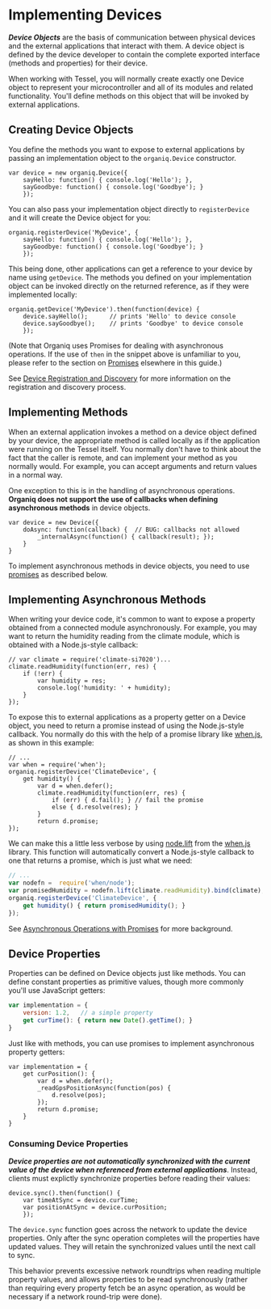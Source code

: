 # Implementing Devices

***Device Objects*** are the basis of communication between physical devices and the external applications that interact with them. A device object is defined by the device developer to contain the complete exported interface (methods and properties) for their device.

When working with Tessel, you will normally create exactly one Device object to represent your microcontroller and all of its modules and related functionality. You'll define methods on this object that will be invoked by external applications.

## Creating Device Objects

You define the methods you want to expose to external applications by passing an implementation object to the `organiq.Device` constructor.

    var device = new organiq.Device({
        sayHello: function() { console.log('Hello'); },
        sayGoodbye: function() { console.log('Goodbye'); }
        });

You can also pass your implementation object directly to `registerDevice` and it will create the Device object for you:

    organiq.registerDevice('MyDevice', {
        sayHello: function() { console.log('Hello'); },
        sayGoodbye: function() { console.log('Goodbye'); }
        });

This being done, other applications can get a reference to your device by name using `getDevice`. The methods you defined on your implementation object can be invoked directly on the returned reference, as if they were implemented locally:

    organiq.getDevice('MyDevice').then(function(device) {
        device.sayHello();      // prints 'Hello' to device console
        device.sayGoodbye();    // prints 'Goodbye' to device console
        });

(Note that Organiq uses Promises for dealing with asynchronous operations. If the use of `then` in the snippet above is unfamiliar to you, please refer to the section on [Promises](promises.md) elsewhere in this guide.)

See [Device Registration and Discovery](registration.md) for more information on the registration and discovery process.

## Implementing Methods

When an external application invokes a method on a device object defined by your device, the appropriate method is called locally as if the application were running on the Tessel itself. You normally don't have to think about the fact that the caller is remote, and can implement your method as you normally would. For example, you can accept arguments and return values in a normal way.

One exception to this is in the handling of asynchronous operations. **Organiq does not support the use of callbacks when defining asynchronous methods** in device objects. 

    var device = new Device({
        doAsync: function(callback) {  // BUG: callbacks not allowed
            _internalAsync(function() { callback(result); });
        }
    }

To implement asynchronous methods in device objects, you need to use [promises](http://www.promisesaplus.com) as described below.

## Implementing Asynchronous Methods

When writing your device code, it's common to want to expose a property obtained from a connected module asynchronously. For example, you may want to return the humidity reading from the climate module, which is obtained with a Node.js-style callback:

    // var climate = require('climate-si7020')...
    climate.readHumidity(function(err, res) {
        if (!err) {
            var humidity = res;
            console.log('humidity: ' + humidity);
        }
    });

To expose this to external applications as a property getter on a Device object, you need to return a promise instead of using the Node.js-style callback. You normally do this with the help of a promise library like [when.js](https://github.com/cujojs/when), as shown in this example:

    // ...
    var when = require('when');
    organiq.registerDevice('ClimateDevice', {
        get humidity() {
            var d = when.defer();
            climate.readHumidity(function(err, res) {
                if (err) { d.fail(); } // fail the promise
                else { d.resolve(res); }
            }
            return d.promise;
    });

We can make this a little less verbose by using [node.lift](https://github.com/cujojs/when/blob/master/docs/api.md#nodelift) from the [when.js](https://github.com/cujojs/when) library. This function will automatically convert a Node.js-style callback to one that returns a promise, which is just what we need:

```JavaScript
// ...
var nodefn =  require('when/node');
var promisedHumidity = nodefn.lift(climate.readHumidity).bind(climate);
organiq.registerDevice('ClimateDevice', {
    get humidity() { return promisedHumidity(); }
});
```

See [Asynchronous Operations with Promises](promises.md) for more background.

## Device Properties

Properties can be defined on Device objects just like methods. You can define constant properties as primitive values, though more commonly you'll use JavaScript getters:

```JavaScript
var implementation = {
    version: 1.2,   // a simple property
    get curTime(): { return new Date().getTime(); }
}
```

Just like with methods, you can use promises to implement asynchronous property getters:

    var implementation = {
        get curPosition(): { 
            var d = when.defer();
            _readGpsPositionAsync(function(pos) {
                d.resolve(pos);
            });
            return d.promise;
        }
    }

### Consuming Device Properties

***Device properties are not automatically synchronized with the current value of the device when referenced from external applications***. Instead, clients must explictly synchronize properties before reading their values:

    device.sync().then(function() {
        var timeAtSync = device.curTime;
        var positionAtSync = device.curPosition;
        });

The `device.sync` function goes across the network to update the device properties. Only after the sync operation completes will the properties have updated values. They will retain the synchronized values until the next call to sync.

This behavior prevents excessive network roundtrips when reading multiple property values, and allows properties to be read synchronously (rather than requiring every property fetch be an async operation, as would be necessary if a network round-trip were done).
